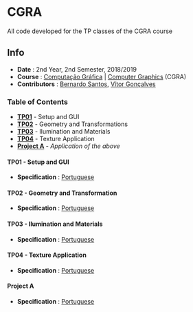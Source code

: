 # CGRA

All code developed for the TP classes of the CGRA course

## Info
* **Date** : 2nd Year, 2nd Semester, 2018/2019
* **Course** : [Computação Gráfica](https://sigarra.up.pt/feup/pt/ucurr_geral.ficha_uc_view?pv_ocorrencia_id=419996) | [Computer Graphics](https://sigarra.up.pt/feup/en/UCURR_GERAL.FICHA_UC_VIEW?pv_ocorrencia_id=419996) (CGRA)
* **Contributors** : [Bernardo Santos](https://github.com/bernas670), [Vítor Gonçalves](https://github.com/torrinheira)

### Table of Contents
* [**TP01**](#tp01---setup-and-gui) - Setup and GUI
* [**TP02**](#tp02---geometry-and-transformations) - Geometry and Transformations
* [**TP03**](#tp03---ilumination-and-materials) - Ilumination and Materials
* [**TP04**](#tp04---texture-application) - Texture Application
* [**Project A**](#project-a) - *Application of the above*

#### TP01 - Setup and GUI
* **Specification** : [Portuguese](specifications/tp01.pdf)

#### TP02 - Geometry and Transformation
* **Specification** : [Portuguese](specifications/tp02.pdf)

#### TP03 - Ilumination and Materials
* **Specification** : [Portuguese](specifications/tp03.pdf)

#### TP04 - Texture Application
* **Specification** : [Portuguese](specifications/tp04.pdf)

#### Project A
* **Specification** : [Portuguese](specifications/projA.pdf)

